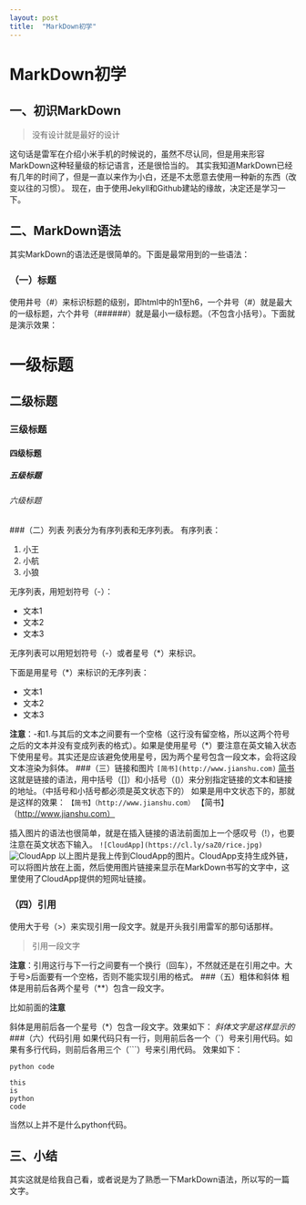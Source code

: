 ```yaml
---
layout: post
title:  "MarkDown初学"
---
```


# MarkDown初学
## 一、初识MarkDown
>没有设计就是最好的设计

这句话是雷军在介绍小米手机的时候说的，虽然不尽认同，但是用来形容MarkDown这种轻量级的标记语言，还是很恰当的。
其实我知道MarkDown已经有几年的时间了，但是一直以来作为小白，还是不太愿意去使用一种新的东西（改变以往的习惯）。
现在，由于使用Jekyll和Github建站的缘故，决定还是学习一下。
## 二、MarkDown语法
其实MarkDown的语法还是很简单的。下面是最常用到的一些语法：
### （一）标题
使用井号（#）来标识标题的级别，即html中的h1至h6，一个井号（#）就是最大的一级标题，六个井号（######）就是最小一级标题。（不包含小括号）。下面就是演示效果：
# 一级标题
## 二级标题
### 三级标题
#### 四级标题
##### 五级标题
###### 六级标题
###（二）列表
列表分为有序列表和无序列表。
有序列表：
1. 小王
2. 小航
3. 小狼

无序列表，用短划符号（-）：
- 文本1
- 文本2
- 文本3

无序列表可以用短划符号（-）或者星号（*）来标识。

下面是用星号（*）来标识的无序列表：
* 文本1
* 文本2
* 文本3

**注意**：-和1.与其后的文本之间要有一个空格（这行没有留空格，所以这两个符号之后的文本并没有变成列表的格式）。如果是使用星号（*）要注意在英文输入状态下使用星号。其实还是应该避免使用星号，因为两个星号包含一段文本，会将这段文本渲染为斜体。
###（三）链接和图片
`[简书](http://www.jianshu.com)`
[简书](http://www.jianshu.com)
这就是链接的语法，用中括号（[]）和小括号（()）来分别指定链接的文本和链接的地址。（中括号和小括号都必须是英文状态下的）
如果是用中文状态下的，那就是这样的效果：
`【简书】（http://www.jianshu.com）`
【简书】（http://www.jianshu.com）

插入图片的语法也很简单，就是在插入链接的语法前面加上一个感叹号（!），也要注意在英文状态下输入。
`![CloudApp](https://cl.ly/saZ0/rice.jpg)`
![CloudApp](https://cl.ly/saZ0/rice.jpg)
以上图片是我上传到CloudApp的图片。CloudApp支持生成外链，可以将图片放在上面，然后使用图片链接来显示在MarkDown书写的文字中，这里使用了CloudApp提供的短网址链接。
### （四）引用
使用大于号（>）来实现引用一段文字。就是开头我引用雷军的那句话那样。
> 引用一段文字

**注意**：引用这行与下一行之间要有一个换行（回车），不然就还是在引用之中。大于号>后面要有一个空格，否则不能实现引用的格式。
###（五）粗体和斜体
粗体是用前后各两个星号（**）包含一段文字。

比如前面的**注意**


斜体是用前后各一个星号（*）包含一段文字。效果如下：
*斜体文字是这样显示的*
###（六）代码引用
如果代码只有一行，则用前后各一个（`）号来引用代码。如果有多行代码，则前后各用三个（```）号来引用代码。
效果如下：

`python code`
```
this
is
python
code
```
当然以上并不是什么python代码。

## 三、小结
其实这就是给我自己看，或者说是为了熟悉一下MarkDown语法，所以写的一篇文字。
